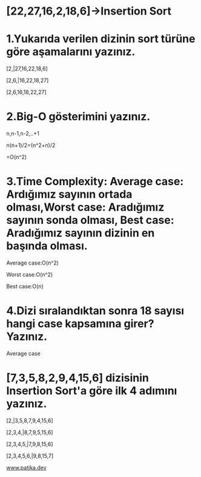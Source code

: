 # [22,27,16,2,18,6]->Insertion Sort
# 1.Yukarıda verilen dizinin sort türüne göre aşamalarını yazınız.

[2,|27,16,22,18,6]

[2,6,|16,22,18,27]

[2,6,16,18,22,27]

# 2.Big-O gösterimini yazınız.

n,n-1,n-2,..+1

n(n+1)/2=(n^2+n)/2

=O(n^2)

# 3.Time Complexity: Average case: Ardığımız sayının ortada olması,Worst case: Aradığımız sayının sonda olması, Best case: Aradığımız sayının dizinin en başında olması.

Average case:O(n^2)

Worst case:O(n^2)

Best case:O(n)

# 4.Dizi sıralandıktan sonra 18 sayısı hangi case kapsamına girer? Yazınız.

Average case

# [7,3,5,8,2,9,4,15,6] dizisinin Insertion Sort'a göre ilk 4 adımını yazınız.

[2,|3,5,8,7,9,4,15,6]

[2,3,4,|8,7,9,5,15,6]

[2,3,4,5,|7,9,8,15,6]

[2,3,4,5,6,|9,8,15,7]

www.patika.dev
